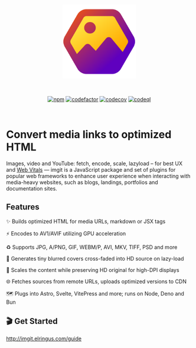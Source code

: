 <p align="center">
  <a href="https://imgit.elringus.com" target="_blank" rel="noopener noreferrer">
    <img width="200" src="https://github.com/elringus/imgit/raw/main/docs/public/favicon.svg" alt="imgit logo">
  </a>
</p>
<br/>
<p align="center">
  <a href="https://www.npmjs.com/package/imgit"><img src="https://img.shields.io/npm/v/imgit" alt="npm"></a>
  <a href="https://codefactor.io/repository/github/elringus/imgit/overview/main"><img src="https://codefactor.io/repository/github/elringus/imgit/badge/main" alt="codefactor"></a>
  <a href="https://codecov.io/gh/elringus/imgit"><img src="https://codecov.io/gh/elringus/imgit/graph/badge.svg?token=3JvjXxyfag" alt="codecov"/></a>
  <a href="https://github.com/elringus/imgit/actions/workflows/codeql.yml"><img src="https://github.com/elringus/imgit/actions/workflows/codeql.yml/badge.svg" alt="codeql"></a>
</p>
<br/>

# Convert media links to optimized HTML

Images, video and YouTube: fetch, encode, scale, lazyload – for best UX and [Web Vitals](https://web.dev/vitals) — imgit is a JavaScript package and set of plugins for popular web frameworks to enhance user experience when interacting with media-heavy websites, such as blogs, landings, portfolios and documentation sites.

## Features

✨ Builds optimized HTML for media URLs, markdown or JSX tags

⚡ Encodes to AV1/AVIF utilizing GPU acceleration

♻️ Supports JPG, A/PNG, GIF, WEBM/P, AVI, MKV, TIFF, PSD and more

🌊 Generates tiny blurred covers cross-faded into HD source on lazy-load

📐 Scales the content while preserving HD original for high-DPI displays

🌐 Fetches sources from remote URLs, uploads optimized versions to CDN

🗺️ Plugs into Astro, Svelte, VitePress and more; runs on Node, Deno and Bun

## 🎬 Get Started

http://imgit.elringus.com/guide

